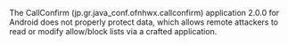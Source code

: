 The CallConfirm (jp.gr.java_conf.ofnhwx.callconfirm) application 2.0.0 for Android does not properly protect data, which allows remote attackers to read or modify allow/block lists via a crafted application.